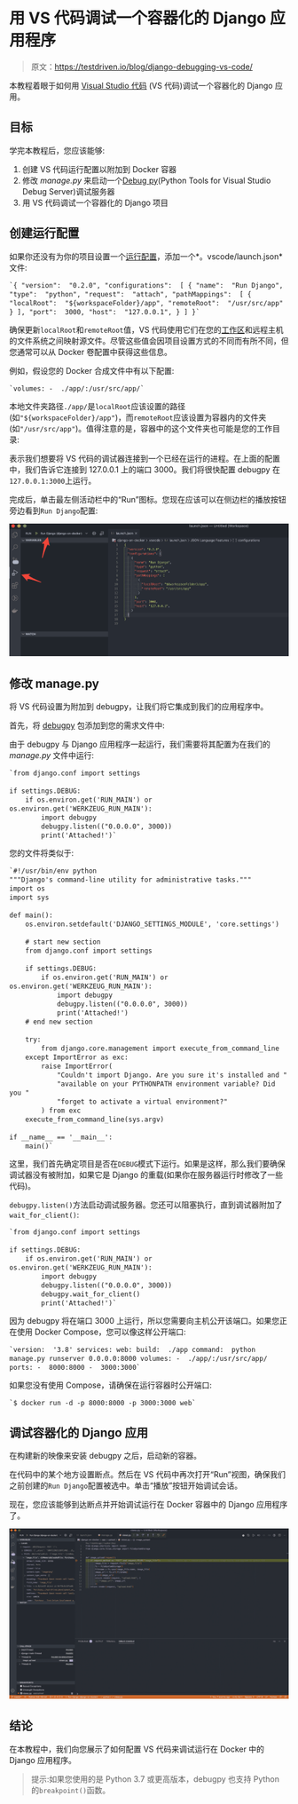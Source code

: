 # 用 VS 代码调试一个容器化的 Django 应用程序

> 原文：<https://testdriven.io/blog/django-debugging-vs-code/>

本教程着眼于如何用 [Visual Studio 代码](https://code.visualstudio.com) (VS 代码)调试一个容器化的 Django 应用。

## 目标

学完本教程后，您应该能够:

1.  创建 VS 代码运行配置以附加到 Docker 容器
2.  修改 *manage.py* 来启动一个[Debug py](https://github.com/microsoft/debugpy/)(Python Tools for Visual Studio Debug Server)调试服务器
3.  用 VS 代码调试一个容器化的 Django 项目

## 创建运行配置

如果你还没有为你的项目设置一个[运行配置](https://code.visualstudio.com/docs/python/debugging)，添加一个*。vscode/launch.json* 文件:

```
`{ "version":  "0.2.0", "configurations":  [ { "name":  "Run Django", "type":  "python", "request":  "attach", "pathMappings":  [ { "localRoot":  "${workspaceFolder}/app", "remoteRoot":  "/usr/src/app" } ], "port":  3000, "host":  "127.0.0.1", } ] }` 
```

确保更新`localRoot`和`remoteRoot`值，VS 代码使用它们在您的[工作区](https://stackoverflow.com/a/57134632/1799408)和远程主机的文件系统之间映射源文件。尽管这些值会因项目设置方式的不同而有所不同，但您通常可以从 Docker 卷配置中获得这些信息。

例如，假设您的 Docker 合成文件中有以下配置:

```
`volumes: -  ./app/:/usr/src/app/` 
```

本地文件夹路径`./app/`是`localRoot`应该设置的路径(如`"${workspaceFolder}/app"`)，而`remoteRoot`应该设置为容器内的文件夹(如`"/usr/src/app"`)。值得注意的是，容器中的这个文件夹也可能是您的工作目录:

表示我们想要将 VS 代码的调试器连接到一个已经在运行的进程。在上面的配置中，我们告诉它连接到 127.0.0.1 上的端口 3000。我们将很快配置 debugpy 在`127.0.0.1:3000`上运行。

完成后，单击最左侧活动栏中的“Run”图标。您现在应该可以在侧边栏的播放按钮旁边看到`Run Django`配置:

![VS Code Run View](img/d78396d654e6237ddcdff0c423ea7c47.png)

## 修改 manage.py

将 VS 代码设置为附加到 debugpy，让我们将它集成到我们的应用程序中。

首先，将 [debugpy](https://github.com/microsoft/debugpy/) 包添加到您的需求文件中:

由于 debugpy 与 Django 应用程序一起运行，我们需要将其配置为在我们的 *manage.py* 文件中运行:

```
`from django.conf import settings

if settings.DEBUG:
    if os.environ.get('RUN_MAIN') or os.environ.get('WERKZEUG_RUN_MAIN'):
        import debugpy
        debugpy.listen(("0.0.0.0", 3000))
        print('Attached!')` 
```

您的文件将类似于:

```
`#!/usr/bin/env python
"""Django's command-line utility for administrative tasks."""
import os
import sys

def main():
    os.environ.setdefault('DJANGO_SETTINGS_MODULE', 'core.settings')

    # start new section
    from django.conf import settings

    if settings.DEBUG:
        if os.environ.get('RUN_MAIN') or os.environ.get('WERKZEUG_RUN_MAIN'):
            import debugpy
            debugpy.listen(("0.0.0.0", 3000))
            print('Attached!')
    # end new section

    try:
        from django.core.management import execute_from_command_line
    except ImportError as exc:
        raise ImportError(
            "Couldn't import Django. Are you sure it's installed and "
            "available on your PYTHONPATH environment variable? Did you "
            "forget to activate a virtual environment?"
        ) from exc
    execute_from_command_line(sys.argv)

if __name__ == '__main__':
    main()` 
```

这里，我们首先确定项目是否在`DEBUG`模式下运行。如果是这样，那么我们要确保调试器没有被附加，如果它是 Django 的重载(如果你在服务器运行时修改了一些代码)。

`debugpy.listen()`方法启动调试服务器。您还可以阻塞执行，直到调试器附加了`wait_for_client()`:

```
`from django.conf import settings

if settings.DEBUG:
    if os.environ.get('RUN_MAIN') or os.environ.get('WERKZEUG_RUN_MAIN'):
        import debugpy
        debugpy.listen(("0.0.0.0", 3000))
        debugpy.wait_for_client()
        print('Attached!')` 
```

因为 debugpy 将在端口 3000 上运行，所以您需要向主机公开该端口。如果您正在使用 Docker Compose，您可以像这样公开端口:

```
`version:  '3.8' services: web: build:  ./app command:  python manage.py runserver 0.0.0.0:8000 volumes: -  ./app/:/usr/src/app/ ports: -  8000:8000 -  3000:3000` 
```

如果您没有使用 Compose，请确保在运行容器时公开端口:

```
`$ docker run -d -p 8000:8000 -p 3000:3000 web` 
```

## 调试容器化的 Django 应用

在构建新的映像来安装 debugpy 之后，启动新的容器。

在代码中的某个地方设置断点。然后在 VS 代码中再次打开“Run”视图，确保我们之前创建的`Run Django`配置被选中。单击“播放”按钮开始调试会话。

现在，您应该能够到达断点并开始调试运行在 Docker 容器中的 Django 应用程序了。

![VS Code breakpoint](img/7b876adf0de5de97b5138fe247b91245.png)

## 结论

在本教程中，我们向您展示了如何配置 VS 代码来调试运行在 Docker 中的 Django 应用程序。

> 提示:如果您使用的是 Python 3.7 或更高版本，debugpy 也支持 Python 的`breakpoint()`函数。